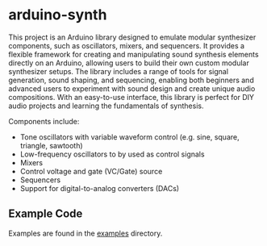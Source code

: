 # arduino-synth

This project is an Arduino library designed to emulate modular synthesizer components, such as oscillators, mixers, and sequencers. It provides a flexible framework for creating and manipulating sound synthesis elements directly on an Arduino, allowing users to build their own custom modular synthesizer setups. The library includes a range of tools for signal generation, sound shaping, and sequencing, enabling both beginners and advanced users to experiment with sound design and create unique audio compositions. With an easy-to-use interface, this library is perfect for DIY audio projects and learning the fundamentals of synthesis.

Components include:
- Tone oscillators with variable waveform control (e.g. sine, square, triangle, sawtooth)
- Low-frequency oscillators to by used as control signals
- Mixers
- Control voltage and gate (VC/Gate) source
- Sequencers
- Support for digital-to-analog converters (DACs)


## Example Code

Examples are found in the [examples](https://github.com/bmolnar/arduino-synth/tree/main/examples) directory.
